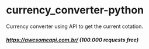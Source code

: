 # currency_converter-python
 Currency converter using API to get the current cotation.
 
##### https://awesomeapi.com.br/ (100.000 requests free)
